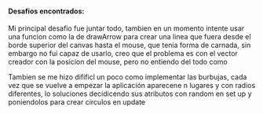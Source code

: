 
#### Desafios encontrados:


Mi principal desafio fue juntar todo, tambien en un momento intente usar una funcion como la de drawArrow para crear una linea que fuera desde el borde superior del canvas hasta el mouse, que tenia forma de carnada, sin embargo no fui capaz de usarlo, creo que el problema es con el vector creador con la posicion del mouse, pero no entiendo del todo como

Tambien se me hizo difificl un poco como implementar las burbujas, cada vez que se vuelve a empezar la aplicación aparecene n lugares y con radios diferentes, lo soluciones decidicendo sus atributos con random en set up y poniendolos para crear circulos en update
